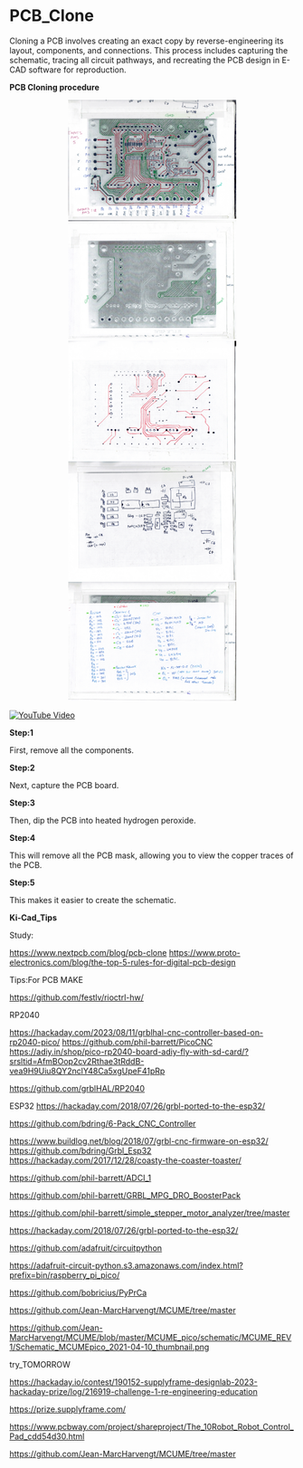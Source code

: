 # PCB_Clone

Cloning a PCB involves creating an exact copy by reverse-engineering its layout, components, and connections. This process includes capturing the schematic, tracing all circuit pathways, and recreating the PCB design in E-CAD software for reproduction.






**PCB Cloning procedure**


<p align="center">
  <img src="Scan_copy/thumbnail/PCB_FRONT_thumbnail.png" width="297" height="210">
  <img src="Scan_copy/thumbnail/PCB_BACK_thumbnail.png" width="297" height="210">
  <img src="Scan_copy/thumbnail/PCB_BACK_WIRE_thumbnail.png" width="297" height="210">
  <img src="Scan_copy/thumbnail/PCB_COMPONEN_0_thumbnail.png" width="297" height="210">
  <img src="Scan_copy/thumbnail/PCB_COMPONENT_1_thumbnail.png" width="297" height="210">
</p>




[![YouTube Video](https://img.youtube.com/vi/dnLf7mSDg4Q/0.jpg)](https://youtu.be/dnLf7mSDg4Q)




**Step:1**


First, remove all the components.


**Step:2**


Next, capture the PCB board.


**Step:3**


Then, dip the PCB into heated hydrogen peroxide.


**Step:4**


This will remove all the PCB mask, allowing you to view the copper traces of the PCB.


**Step:5**


This makes it easier to create the schematic.







**Ki-Cad_Tips**









Study:

https://www.nextpcb.com/blog/pcb-clone
https://www.proto-electronics.com/blog/the-top-5-rules-for-digital-pcb-design




Tips:For PCB MAKE

https://github.com/festlv/rioctrl-hw/




RP2040

https://hackaday.com/2023/08/11/grblhal-cnc-controller-based-on-rp2040-pico/
https://github.com/phil-barrett/PicoCNC
https://adiy.in/shop/pico-rp2040-board-adiy-fly-with-sd-card/?srsltid=AfmBOop2cv2Rthae3tRddB-vea9H9Uiu8QY2nclY48Ca5xgUpeF41pRp

https://github.com/grblHAL/RP2040



ESP32
https://hackaday.com/2018/07/26/grbl-ported-to-the-esp32/

https://github.com/bdring/6-Pack_CNC_Controller

https://www.buildlog.net/blog/2018/07/grbl-cnc-firmware-on-esp32/
https://github.com/bdring/Grbl_Esp32
https://hackaday.com/2017/12/28/coasty-the-coaster-toaster/



https://github.com/phil-barrett/ADCI_1

https://github.com/phil-barrett/GRBL_MPG_DRO_BoosterPack

https://github.com/phil-barrett/simple_stepper_motor_analyzer/tree/master

https://hackaday.com/2018/07/26/grbl-ported-to-the-esp32/






https://github.com/adafruit/circuitpython

https://adafruit-circuit-python.s3.amazonaws.com/index.html?prefix=bin/raspberry_pi_pico/

https://github.com/bobricius/PyPrCa

https://github.com/Jean-MarcHarvengt/MCUME/tree/master


https://github.com/Jean-MarcHarvengt/MCUME/blob/master/MCUME_pico/schematic/MCUME_REV1/Schematic_MCUMEpico_2021-04-10_thumbnail.png





try_TOMORROW

https://hackaday.io/contest/190152-supplyframe-designlab-2023-hackaday-prize/log/216919-challenge-1-re-engineering-education

https://prize.supplyframe.com/


https://www.pcbway.com/project/shareproject/The_10Robot_Robot_Control_Pad_cdd54d30.html



https://github.com/Jean-MarcHarvengt/MCUME/tree/master



